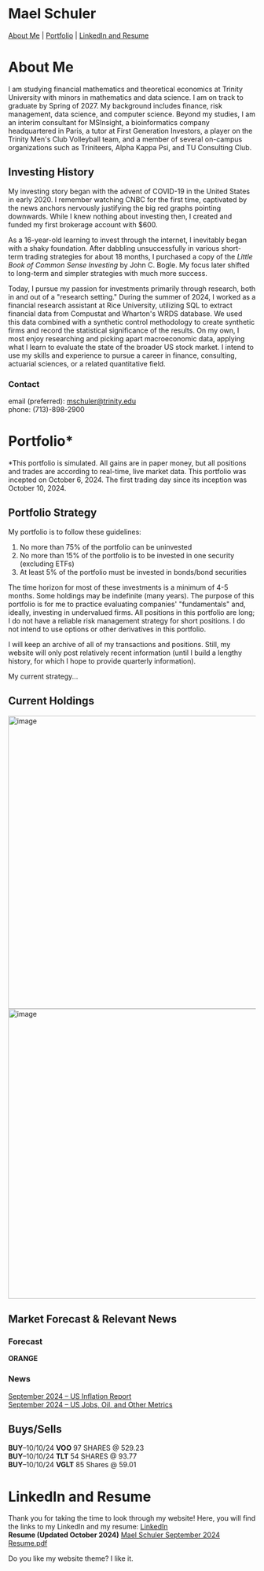 # Mael Schuler
[About Me](#about-me) | 
[Portfolio](#portfolio) | 
[LinkedIn and Resume](#linkedin-and-resume)

# About Me
I am studying financial mathematics and theoretical economics at Trinity University with minors in mathematics and data science. I am on track to graduate by Spring of 2027. My background includes finance, risk management, data science, and computer science. Beyond my studies, I am an interim consultant for MSInsight, a bioinformatics company headquartered in Paris, a tutor at First Generation Investors, a player on the Trinity Men's Club Volleyball team, and a member of several on-campus organizations such as Triniteers, Alpha Kappa Psi, and TU Consulting Club.

## Investing History
My investing story began with the advent of COVID-19 in the United States in early 2020. I remember watching CNBC for the first time, captivated by the news anchors nervously justifying the big red graphs pointing downwards. While I knew nothing about investing then, I created and funded my first brokerage account with $600. 

As a 16-year-old learning to invest through the internet, I inevitably began with a shaky foundation. After dabbling unsuccessfully in various short-term trading strategies for about 18 months, I purchased a copy of the _Little Book of Common Sense Investing_ by John C. Bogle. My focus later shifted to long-term and simpler strategies with much more success.

Today, I pursue my passion for investments primarily through research, both in and out of a "research setting." During the summer of 2024, I worked as a financial research assistant at Rice University, utilizing SQL to extract financial data from Compustat and Wharton's WRDS database. We used this data combined with a synthetic control methodology to create synthetic firms and record the statistical significance of the results. On my own, I most enjoy researching and picking apart macroeconomic data, applying what I learn to evaluate the state of the broader US stock market. I intend to use my skills and experience to pursue a career in finance, consulting, actuarial sciences, or a related quantitative field.

### Contact
email (preferred): mschuler@trinity.edu  
phone: (713)-898-2900

# Portfolio*
*This portfolio is simulated. All gains are in paper money, but all positions and trades are according to real-time, live market data. This portfolio was incepted on October 6, 2024. The first trading day since its inception was October 10, 2024.

## Portfolio Strategy
My portfolio is to follow these guidelines:
1. No more than 75% of the portfolio can be uninvested
2. No more than 15% of the portfolio is to be invested in one security (excluding ETFs)
3. At least 5% of the portfolio must be invested in bonds/bond securities

The time horizon for most of these investments is a minimum of 4-5 months. Some holdings may be indefinite (many years). The purpose of this portfolio is for me to practice evaluating companies' "fundamentals" and, ideally, investing in undervalued firms. All positions in this portfolio are long; I do not have a reliable risk management strategy for short positions. I do not intend to use options or other derivatives in this portfolio.

I will keep an archive of all of my transactions and positions. Still, my website will only post relatively recent information (until I build a lengthy history, for which I hope to provide quarterly information).

My current strategy...

## Current Holdings
<img width="596" alt="image" src="https://github.com/user-attachments/assets/caa70b0a-6cd2-4957-940d-47ff5f100cd3">  
<img width="590" alt="image" src="https://github.com/user-attachments/assets/f10332cb-0e27-4e21-b359-195510a2b5c5">


## Market Forecast & Relevant News
### Forecast
**ORANGE**  

### News
[September 2024 – US Inflation Report](https://www.ft.com/content/9f122d16-79f0-4122-a17f-59d1c11c94af)  
[September 2024 – US Jobs, Oil, and Other Metrics](https://www.ft.com/content/42fc25ae-f6ef-4864-827b-3b52ed757e15#post-f230d404-8583-4fc4-8110-4e292012411d)

## Buys/Sells
**BUY**–10/10/24 **VOO** 97 SHARES @ 529.23  
**BUY**–10/10/24 **TLT** 54 SHARES @ 93.77  
**BUY**–10/10/24 **VGLT** 85 Shares @ 59.01  

# LinkedIn and Resume
Thank you for taking the time to look through my website! Here, you will find the links to my LinkedIn and my resume:
[LinkedIn](https://www.linkedin.com/in/maelschuler/)  
**Resume (Updated October 2024)** [Mael Schuler September 2024 Resume.pdf](https://github.com/user-attachments/files/17283581/Mael.Schuler.September.2024.Resume.pdf)

Do you like my website theme? I like it.
